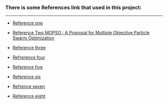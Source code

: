 

### There is some References link that used in this project:
---

- [Reference one](https://jme.shahroodut.ac.ir/article_492_0035dffdbec9be55935fff2f29a7f3e7.pdf)


- [Reference Two MOPSO : A Proposal for Multiple
Objective Particle Swarm Optimization ](https://www.researchgate.net/publication/3949342_MOPSO_A_proposal_for_multiple_objective_particle_swarm_optimization)

- [Reference three](https://jme.shahroodut.ac.ir/article_492_0035dffdbec9be55935fff2f29a7f3e7.pdf
)

- [Refrerence four](https://www.sid.ir/fileserver/sf/6871394h01330
)
- [Reference five](https://nablearning.ir/%D8%A7%D9%84%DA%AF%D9%88%D8%B1%DB%8C%D8%AA%D9%85-%D8%A8%D9%87%DB%8C%D9%86%D9%87-%D8%B3%D8%A7%D8%B2%DB%8C-pso-%DA%86%D9%86%D8%AF-%D9%87%D8%AF%D9%81%D9%87-mopso/
)
- [Reference six](
https://youtu.be/_IBkxM4gg_Q?si=eUYo6t3fAH-9CpkO)

- [Refrence seven](https://jme.shahroodut.ac.ir/article_492_0035dffdbec9be55935fff2f29a7f3e7.pdf
)

- [Reference eight](https://faradars.org/courses/mvrmo9012-multiobjective-optimization-video-tutorials-pack?utm_medium=telegram)









